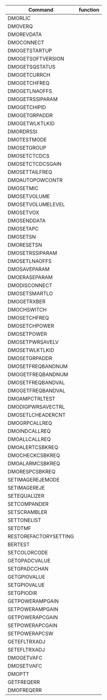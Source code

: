 Command | function
---------------------|----------
DMORLIC              |
DMOVERQ              |
DMOREVDATA |
DMOCONNECT |
DMOGETSTARTUP |
DMOGETSOFTVERSION |
DMOGETSQSTATUS |
DMOGETCURRCH |
DMOGETCHFREQ |
DMOGETLNAOFFS |
DMOGETRSSIPARAM |
DMOGETCHIPID |
DMOGETGRPADDR |
DMOGETWLKTLKID |
DMORDRSSI |
DMOTESTMODE |
DMOSETGROUP |
DMOSETCTCDCS |
DMOSETCTCDCSGAIN |
DMOSETTAILFREQ |
DMOAUTOPOWCONTR |
DMOSETMIC |
DMOSETVOLUME |
DMOSETVOLUMELEVEL |
DMOSETVOX |
DMOSENDDATA |
DMOSETAPC |
DMOSETSN |
DMORESETSN |
DMOSETRSSIPARAM |
DMOSETLNAOFFS |
DMOSAVEPARAM |
DMOERASEPARAM |
DMODISCONNECT |
DMOSETSMARTLO |
DMOGETRXBER |
DMOCHSWITCH |
DMOSETCHFREQ |
DMOSETCHPOWER |
DMOSETPOWER |
DMOSETPWRSAVELV |
DMOSETWLKTLKID |
DMOSETGRPADDR |
DMOSETFREQBANDNUM |
DMOGETFREQBANDNUM |
DMOSETFREQBANDVAL |
DMOGETFREQBANDVAL |
DMOAMPCTRLTEST |
DMODIGPWRSAVECTRL |
DMOSETLCHEADERCNT |
DMOGRPCALLREQ |
DMOINDCALLREQ |
DMOALLCALLREQ |
DMOALERTCSBKREQ |
DMOCHECKCSBKREQ |
DMOALARMCSBKREQ |
DMORESPCSBKREQ |
SETIMAGEREJEMODE |
SETIMAGEREJE |
SETEQUALIZER |
SETCOMPANDER |
SETSCRAMBLER |
SETTONELIST |
SETDTMF |
RESTOREFACTORYSETTING |
BERTEST |
SETCOLORCODE |
GETGPADCVALUE |
SETGPADCCHAN |
GETGPIOVALUE |
SETGPIOVALUE |
SETGPIODIR |
GETPOWERAMPGAIN |
SETPOWERAMPGAIN |
GETPOWERAPCGAIN |
SETPOWERAPCGAIN |
SETPOWERAPCSW |
GETEFLTRXADJ |
SETEFLTRXADJ |
DMOGETVAFC |
DMOSETVAFC |
DMOPTT |
GETFREQERR |
DMOFREQERR |
